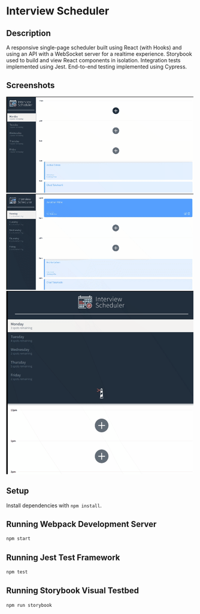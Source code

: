 # Interview Scheduler

## Description

A responsive single-page scheduler built using React (with Hooks) and using an API with a WebSocket server for a realtime experience.
Storybook used to build and view React components in isolation.
Integration tests implemented using Jest. End-to-end testing implemented using Cypress.

## Screenshots

!["Add an interview"](./public/images/add_interview.gif) 
!["Delete an interview"](./public/images/delete_interview.gif)
!["Responsive"](./public/images/responsive.gif)

## Setup

Install dependencies with `npm install`.

## Running Webpack Development Server

```sh
npm start
```

## Running Jest Test Framework

```sh
npm test
```

## Running Storybook Visual Testbed

```sh
npm run storybook
```

